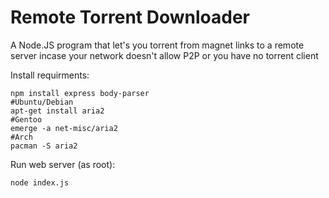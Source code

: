 # Remote Torrent Downloader
A Node.JS program that let's you torrent from magnet links to a remote server incase your network doesn't allow P2P or you have no torrent client

Install requirments:

    npm install express body-parser
    #Ubuntu/Debian
    apt-get install aria2
    #Gentoo
    emerge -a net-misc/aria2
    #Arch
    pacman -S aria2
    
Run web server (as root):

    node index.js
